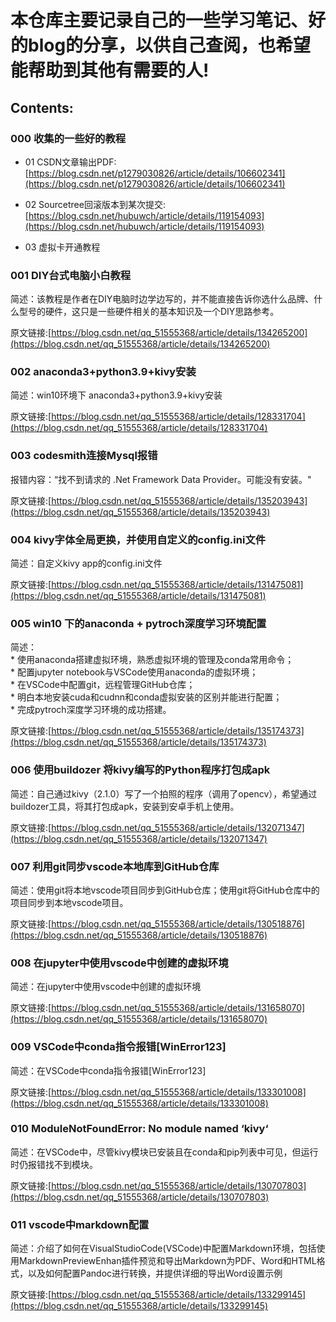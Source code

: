 # 本仓库主要记录自己的一些学习笔记、好的blog的分享，以供自己查阅，也希望能帮助到其他有需要的人!

## Contents:

### 000 收集的一些好的教程

* 01 CSDN文章输出PDF:[https://blog.csdn.net/p1279030826/article/details/106602341](https://blog.csdn.net/p1279030826/article/details/106602341)

* 02 Sourcetree回滚版本到某次提交:[https://blog.csdn.net/hubuwch/article/details/119154093](https://blog.csdn.net/hubuwch/article/details/119154093)

* 03 虚拟卡开通教程

### 001 DIY台式电脑小白教程

简述：该教程是作者在DIY电脑时边学边写的，并不能直接告诉你选什么品牌、什么型号的硬件，这只是一些硬件相关的基本知识及一个DIY思路参考。

原文链接:[https://blog.csdn.net/qq_51555368/article/details/134265200](https://blog.csdn.net/qq_51555368/article/details/134265200)

### 002 anaconda3+python3.9+kivy安装

简述：win10环境下 anaconda3+python3.9+kivy安装

原文链接:[https://blog.csdn.net/qq_51555368/article/details/128331704](https://blog.csdn.net/qq_51555368/article/details/128331704)

### 003 codesmith连接Mysql报错

报错内容：“找不到请求的 .Net Framework Data Provider。可能没有安装。"

原文链接:[https://blog.csdn.net/qq_51555368/article/details/135203943](https://blog.csdn.net/qq_51555368/article/details/135203943)

### 004 kivy字体全局更换，并使用自定义的config.ini文件

简述：自定义kivy app的config.ini文件

原文链接:[https://blog.csdn.net/qq_51555368/article/details/131475081](https://blog.csdn.net/qq_51555368/article/details/131475081)

### 005 win10 下的anaconda + pytroch深度学习环境配置

简述：  
    * 使用anaconda搭建虚拟环境，熟悉虚拟环境的管理及conda常用命令；  
    * 配置jupyter notebook与VSCode使用anaconda的虚拟环境；  
    * 在VSCode中配置git，远程管理GitHub仓库；  
    * 明白本地安装cuda和cudnn和conda虚拟安装的区别并能进行配置；  
    * 完成pytroch深度学习环境的成功搭建。  

原文链接:[https://blog.csdn.net/qq_51555368/article/details/135174373](https://blog.csdn.net/qq_51555368/article/details/135174373)

### 006 使用buildozer 将kivy编写的Python程序打包成apk

简述：自己通过kivy（2.1.0）写了一个拍照的程序（调用了opencv），希望通过buildozer工具，将其打包成apk，安装到安卓手机上使用。

原文链接:[https://blog.csdn.net/qq_51555368/article/details/132071347](https://blog.csdn.net/qq_51555368/article/details/132071347)

### 007 利用git同步vscode本地库到GitHub仓库

简述：使用git将本地vscode项目同步到GitHub仓库；使用git将GitHub仓库中的项目同步到本地vscode项目。

原文链接:[https://blog.csdn.net/qq_51555368/article/details/130518876](https://blog.csdn.net/qq_51555368/article/details/130518876)

### 008 在jupyter中使用vscode中创建的虚拟环境

简述：在jupyter中使用vscode中创建的虚拟环境

原文链接:[https://blog.csdn.net/qq_51555368/article/details/131658070](https://blog.csdn.net/qq_51555368/article/details/131658070)

### 009 VSCode中conda指令报错[WinError123]

简述：在VSCode中conda指令报错[WinError123]

原文链接:[https://blog.csdn.net/qq_51555368/article/details/133301008](https://blog.csdn.net/qq_51555368/article/details/133301008)

### 010 ModuleNotFoundError: No module named ‘kivy‘

简述：在VSCode中，尽管kivy模块已安装且在conda和pip列表中可见，但运行时仍报错找不到模块。

原文链接:[https://blog.csdn.net/qq_51555368/article/details/130707803](https://blog.csdn.net/qq_51555368/article/details/130707803)

### 011 vscode中markdown配置

简述：介绍了如何在VisualStudioCode(VSCode)中配置Markdown环境，包括使用MarkdownPreviewEnhan插件预览和导出Markdown为PDF、Word和HTML格式，以及如何配置Pandoc进行转换，并提供详细的导出Word设置示例

原文链接:[https://blog.csdn.net/qq_51555368/article/details/133299145](https://blog.csdn.net/qq_51555368/article/details/133299145)
